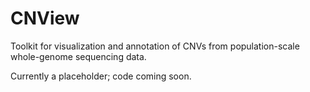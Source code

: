 # CNView
Toolkit for visualization and annotation of CNVs from population-scale whole-genome sequencing data.  

Currently a placeholder; code coming soon.
